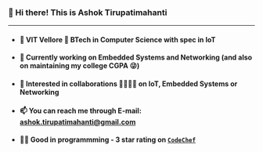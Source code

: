 ### 👋 Hi there! This is Ashok Tirupatimahanti
---
- #### 🏫 VIT Vellore 📖 BTech in Computer Science with spec in IoT
- #### 🔭 Currently working on Embedded Systems and Networking (and also on maintaining my college CGPA 😜)
- #### 👯 Interested in collaborations 🫱🏻‍🫲🏻 on IoT, Embedded Systems or Networking
- #### 📫 You can reach me through E-mail: ashok.tirupatimahanti@gmail.com
- #### 👨‍💻 Good in programmming - 3 star rating on [`CodeChef`](https://www.codechef.com/users/hash_oak)

<!--
- 🔭 I’m currently working on ...
- 🌱 I’m currently learning ...
- 👯 I’m looking to collaborate on ...
- 🤔 I’m looking for help with ...
- 💬 Ask me about ...
- 📫 How to reach me: ...
- 😄 Pronouns: ...
- ⚡ Fun fact: ...
-->

